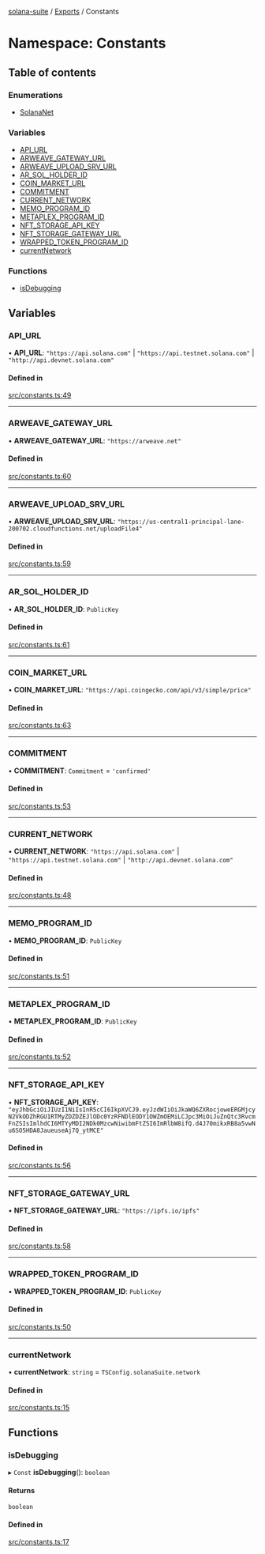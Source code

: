 [solana-suite](../README.md) / [Exports](../modules.md) / Constants

# Namespace: Constants

## Table of contents

### Enumerations

- [SolanaNet](../enums/Constants.SolanaNet.md)

### Variables

- [API\_URL](Constants.md#api_url)
- [ARWEAVE\_GATEWAY\_URL](Constants.md#arweave_gateway_url)
- [ARWEAVE\_UPLOAD\_SRV\_URL](Constants.md#arweave_upload_srv_url)
- [AR\_SOL\_HOLDER\_ID](Constants.md#ar_sol_holder_id)
- [COIN\_MARKET\_URL](Constants.md#coin_market_url)
- [COMMITMENT](Constants.md#commitment)
- [CURRENT\_NETWORK](Constants.md#current_network)
- [MEMO\_PROGRAM\_ID](Constants.md#memo_program_id)
- [METAPLEX\_PROGRAM\_ID](Constants.md#metaplex_program_id)
- [NFT\_STORAGE\_API\_KEY](Constants.md#nft_storage_api_key)
- [NFT\_STORAGE\_GATEWAY\_URL](Constants.md#nft_storage_gateway_url)
- [WRAPPED\_TOKEN\_PROGRAM\_ID](Constants.md#wrapped_token_program_id)
- [currentNetwork](Constants.md#currentnetwork)

### Functions

- [isDebugging](Constants.md#isdebugging)

## Variables

### API\_URL

• **API\_URL**: ``"https://api.solana.com"`` \| ``"https://api.testnet.solana.com"`` \| ``"http://api.devnet.solana.com"``

#### Defined in

[src/constants.ts:49](https://github.com/fukaoi/solana-suite/blob/f1947cd/src/constants.ts#L49)

___

### ARWEAVE\_GATEWAY\_URL

• **ARWEAVE\_GATEWAY\_URL**: ``"https://arweave.net"``

#### Defined in

[src/constants.ts:60](https://github.com/fukaoi/solana-suite/blob/f1947cd/src/constants.ts#L60)

___

### ARWEAVE\_UPLOAD\_SRV\_URL

• **ARWEAVE\_UPLOAD\_SRV\_URL**: ``"https://us-central1-principal-lane-200702.cloudfunctions.net/uploadFile4"``

#### Defined in

[src/constants.ts:59](https://github.com/fukaoi/solana-suite/blob/f1947cd/src/constants.ts#L59)

___

### AR\_SOL\_HOLDER\_ID

• **AR\_SOL\_HOLDER\_ID**: `PublicKey`

#### Defined in

[src/constants.ts:61](https://github.com/fukaoi/solana-suite/blob/f1947cd/src/constants.ts#L61)

___

### COIN\_MARKET\_URL

• **COIN\_MARKET\_URL**: ``"https://api.coingecko.com/api/v3/simple/price"``

#### Defined in

[src/constants.ts:63](https://github.com/fukaoi/solana-suite/blob/f1947cd/src/constants.ts#L63)

___

### COMMITMENT

• **COMMITMENT**: `Commitment` = `'confirmed'`

#### Defined in

[src/constants.ts:53](https://github.com/fukaoi/solana-suite/blob/f1947cd/src/constants.ts#L53)

___

### CURRENT\_NETWORK

• **CURRENT\_NETWORK**: ``"https://api.solana.com"`` \| ``"https://api.testnet.solana.com"`` \| ``"http://api.devnet.solana.com"``

#### Defined in

[src/constants.ts:48](https://github.com/fukaoi/solana-suite/blob/f1947cd/src/constants.ts#L48)

___

### MEMO\_PROGRAM\_ID

• **MEMO\_PROGRAM\_ID**: `PublicKey`

#### Defined in

[src/constants.ts:51](https://github.com/fukaoi/solana-suite/blob/f1947cd/src/constants.ts#L51)

___

### METAPLEX\_PROGRAM\_ID

• **METAPLEX\_PROGRAM\_ID**: `PublicKey`

#### Defined in

[src/constants.ts:52](https://github.com/fukaoi/solana-suite/blob/f1947cd/src/constants.ts#L52)

___

### NFT\_STORAGE\_API\_KEY

• **NFT\_STORAGE\_API\_KEY**: ``"eyJhbGciOiJIUzI1NiIsInR5cCI6IkpXVCJ9.eyJzdWIiOiJkaWQ6ZXRocjoweERGMjcyN2VkODZhRGU1RTMyZDZDZEJlODc0YzRFNDlEODY1OWZmOEMiLCJpc3MiOiJuZnQtc3RvcmFnZSIsImlhdCI6MTYyMDI2NDk0MzcwNiwibmFtZSI6ImRlbW8ifQ.d4J70mikxRB8a5vwNu6SO5HDA8JaueuseAj7Q_ytMCE"``

#### Defined in

[src/constants.ts:56](https://github.com/fukaoi/solana-suite/blob/f1947cd/src/constants.ts#L56)

___

### NFT\_STORAGE\_GATEWAY\_URL

• **NFT\_STORAGE\_GATEWAY\_URL**: ``"https://ipfs.io/ipfs"``

#### Defined in

[src/constants.ts:58](https://github.com/fukaoi/solana-suite/blob/f1947cd/src/constants.ts#L58)

___

### WRAPPED\_TOKEN\_PROGRAM\_ID

• **WRAPPED\_TOKEN\_PROGRAM\_ID**: `PublicKey`

#### Defined in

[src/constants.ts:50](https://github.com/fukaoi/solana-suite/blob/f1947cd/src/constants.ts#L50)

___

### currentNetwork

• **currentNetwork**: `string` = `TSConfig.solanaSuite.network`

#### Defined in

[src/constants.ts:15](https://github.com/fukaoi/solana-suite/blob/f1947cd/src/constants.ts#L15)

## Functions

### isDebugging

▸ `Const` **isDebugging**(): `boolean`

#### Returns

`boolean`

#### Defined in

[src/constants.ts:17](https://github.com/fukaoi/solana-suite/blob/f1947cd/src/constants.ts#L17)
